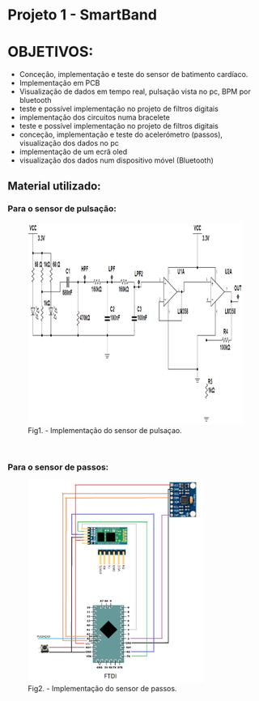 # Projeto 1 - SmartBand

<h1>OBJETIVOS:</h1> 
<ul>
  <li>Conceção, implementação e teste do sensor de batimento cardíaco. </li>
  <li>Implementação em PCB</li>
  <li>Visualização de dados em tempo real, pulsação vista no pc, BPM por bluetooth</li>
  <li>teste e possível implementação no projeto de filtros digitais</li>
  <li>implementação dos circuitos numa bracelete</li>
  <li>teste e possível implementação no projeto de filtros digitais</li>
  <li>conceção, implementação e teste do acelerómetro (passos), visualização dos dados no pc</li>
  <li> implementação de um ecrã oled</li>
  <li>visualização dos dados num dispositivo móvel (Bluetooth)
</ul>

<h2>Material utilizado:</h2>
  <h3>Para o sensor de pulsação:</h3>
  <figure>
  <img src="/images/circuit.png" alt="circuit_heart" height="400">
  <figcaption>Fig1. - Implementação do sensor de pulsaçao.</figcaption>
</figure>
  <br>
  <h3>Para o sensor de passos:</h3>
  <figure>
  <img src="/images/final.png" alt="step_diagram" height="400">
  <figcaption>Fig2. - Implementação do sensor de passos.</figcaption>
</figure>
  <br>
